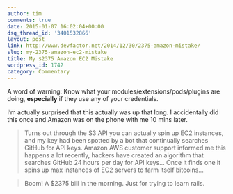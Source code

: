 ```yaml
---
author: tim
comments: true
date: 2015-01-07 16:02:04+00:00
dsq_thread_id: '3401532866'
layout: post
link: http://www.devfactor.net/2014/12/30/2375-amazon-mistake/
slug: my-2375-amazon-ec2-mistake
title: My $2375 Amazon EC2 Mistake
wordpress_id: 1742
category: Commentary
---
```


A word of warning: Know what your modules/extensions/pods/plugins are doing,
**especially** if they use any of your credentials.

I’m actually surprised that this actually was up that long. I accidentally did
this once and Amazon was on the phone with me 10 mins later.

> Turns out through the S3 API you can actually spin up EC2 instances, and my
key had been spotted by a bot that continually searches GitHub for API keys.
Amazon AWS customer support informed me this happens a lot recently, hackers
have created an algorithm that searches GitHub 24 hours per day for API keys…
Once it finds one it spins up max instances of EC2 servers to farm itself
bitcoins…  
  
> Boom! A $2375 bill in the morning. Just for trying to learn rails.

  